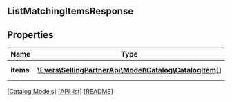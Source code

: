 ## ListMatchingItemsResponse

## Properties

Name | Type | Description | Notes
------------ | ------------- | ------------- | -------------
**items** | [**\Evers\SellingPartnerApi\Model\Catalog\CatalogItem[]**](CatalogItem.md) | A list of items. | [optional]

[[Catalog Models]](../) [[API list]](../../Api) [[README]](../../../README.md)
